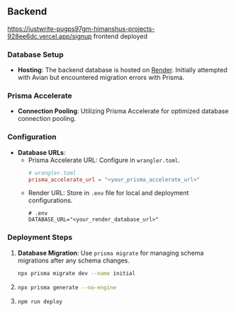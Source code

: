 ## Backend
https://justwrite-pugps97gm-himanshus-projects-928ee6dc.vercel.app/signup  frontend deployed


### Database Setup

- **Hosting**: The backend database is hosted on [Render](https://render.com/). Initially attempted with Avian but encountered migration errors with Prisma.

### Prisma Accelerate

- **Connection Pooling**: Utilizing Prisma Accelerate for optimized database connection pooling.

### Configuration

- **Database URLs**:
  - Prisma Accelerate URL: Configure in `wrangler.toml`.
    ```toml
    # wrangler.toml
    prisma_accelerate_url = "<your_prisma_accelerate_url>"
    ```
  - Render URL: Store in `.env` file for local and deployment configurations.
    ```dotenv
    # .env
    DATABASE_URL="<your_render_database_url>"
    ```

### Deployment Steps

1. **Database Migration**: Use `prisma migrate` for managing schema migrations after any schema changes.
  
   ```bash
   npx prisma migrate dev --name initial 
2. ```bash
   npx prisma generate --no-engine
3. ```bash
   npm run deploy   

   
